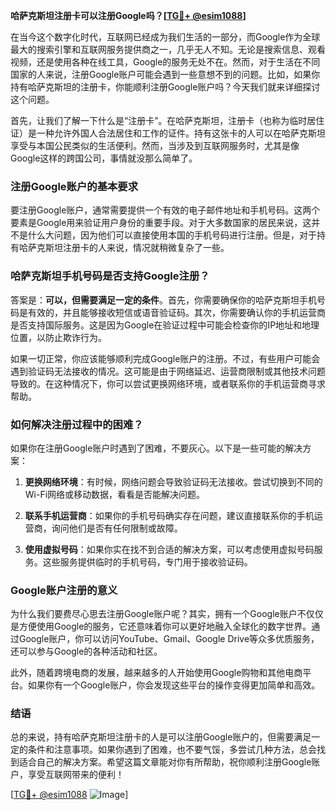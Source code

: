 **哈萨克斯坦注册卡可以注册Google吗？[[TG💪+ @esim1088](https://t.me/s/esim1088)]**

在当今这个数字化时代，互联网已经成为我们生活的一部分，而Google作为全球最大的搜索引擎和互联网服务提供商之一，几乎无人不知。无论是搜索信息、观看视频，还是使用各种在线工具，Google的服务无处不在。然而，对于生活在不同国家的人来说，注册Google账户可能会遇到一些意想不到的问题。比如，如果你持有哈萨克斯坦的注册卡，你能顺利注册Google账户吗？今天我们就来详细探讨这个问题。

首先，让我们了解一下什么是“注册卡”。在哈萨克斯坦，注册卡（也称为临时居住证）是一种允许外国人合法居住和工作的证件。持有这张卡的人可以在哈萨克斯坦享受与本国公民类似的生活便利。然而，当涉及到互联网服务时，尤其是像Google这样的跨国公司，事情就没那么简单了。

### 注册Google账户的基本要求

要注册Google账户，通常需要提供一个有效的电子邮件地址和手机号码。这两个要素是Google用来验证用户身份的重要手段。对于大多数国家的居民来说，这并不是什么大问题，因为他们可以直接使用本国的手机号码进行注册。但是，对于持有哈萨克斯坦注册卡的人来说，情况就稍微复杂了一些。

### 哈萨克斯坦手机号码是否支持Google注册？

答案是：**可以，但需要满足一定的条件**。首先，你需要确保你的哈萨克斯坦手机号码是有效的，并且能够接收短信或语音验证码。其次，你需要确认你的手机运营商是否支持国际服务。这是因为Google在验证过程中可能会检查你的IP地址和地理位置，以防止欺诈行为。

如果一切正常，你应该能够顺利完成Google账户的注册。不过，有些用户可能会遇到验证码无法接收的情况。这可能是由于网络延迟、运营商限制或其他技术问题导致的。在这种情况下，你可以尝试更换网络环境，或者联系你的手机运营商寻求帮助。

### 如何解决注册过程中的困难？

如果你在注册Google账户时遇到了困难，不要灰心。以下是一些可能的解决方案：

1. **更换网络环境**：有时候，网络问题会导致验证码无法接收。尝试切换到不同的Wi-Fi网络或移动数据，看看是否能解决问题。
   
2. **联系手机运营商**：如果你的手机号码确实存在问题，建议直接联系你的手机运营商，询问他们是否有任何限制或故障。

3. **使用虚拟号码**：如果你实在找不到合适的解决方案，可以考虑使用虚拟号码服务。这些服务提供临时的手机号码，专门用于接收验证码。

### Google账户注册的意义

为什么我们要费尽心思去注册Google账户呢？其实，拥有一个Google账户不仅仅是方便使用Google的服务，它还意味着你可以更好地融入全球化的数字世界。通过Google账户，你可以访问YouTube、Gmail、Google Drive等众多优质服务，还可以参与Google的各种活动和社区。

此外，随着跨境电商的发展，越来越多的人开始使用Google购物和其他电商平台。如果你有一个Google账户，你会发现这些平台的操作变得更加简单和高效。

### 结语

总的来说，持有哈萨克斯坦注册卡的人是可以注册Google账户的，但需要满足一定的条件和注意事项。如果你遇到了困难，也不要气馁，多尝试几种方法，总会找到适合自己的解决方案。希望这篇文章能对你有所帮助，祝你顺利注册Google账户，享受互联网带来的便利！

[[TG💪+ @esim1088](https://t.me/s/esim1088) ![Image](https://i.postimg.cc/4NQfJmqS/Snipaste-2025-05-13-00-14-12.png)]